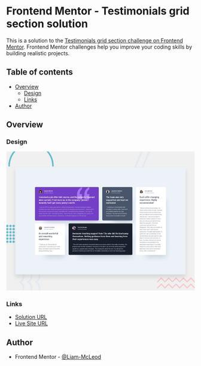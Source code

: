 # Frontend Mentor - Testimonials grid section solution

This is a solution to the [Testimonials grid section challenge on Frontend Mentor](https://www.frontendmentor.io/challenges/testimonials-grid-section-Nnw6J7Un7). Frontend Mentor challenges help you improve your coding skills by building realistic projects. 

## Table of contents

- [Overview](#overview)
  - [Design](#design)
  - [Links](#links)
- [Author](#author)

## Overview

### Design

![Design preview for the testimonials grid section coding challenge](./design/desktop-preview.jpg)

### Links

-  [Solution URL](https://www.frontendmentor.io/solutions/testimonials-grid-section--jS_nZR8Z_)
-  [Live Site URL](https://liam-mcleod.github.io/FrontendMentor-Testimonials-Grid-Section/)

## Author
- Frontend Mentor - [@Liam-McLeod](https://www.frontendmentor.io/profile/Liam-McLeod)
